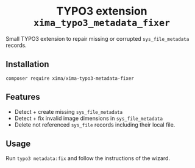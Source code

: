<div align="center">

# TYPO3 extension `xima_typo3_metadata_fixer`

</div>

Small TYPO3 extension to repair missing or corrupted `sys_file_metadata`
records.

## Installation

```
composer require xima/xima-typo3-metadata-fixer
```

## Features

* Detect + create missing `sys_file_metadata`
* Detect + fix invalid image dimensions in `sys_file_metadata`
* Delete not referenced `sys_file` records including their local file.

## Usage

Run `typo3 metadata:fix` and follow the instructions of the wizard.
